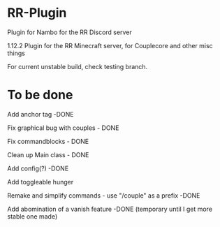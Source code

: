 # RR-Plugin
Plugin for Nambo for the RR Discord server

1.12.2 Plugin for the RR Minecraft server, for Couplecore and other misc things

For current unstable build, check testing branch.

# To be done

Add anchor tag -DONE

Fix graphical bug with couples - DONE

Fix commandblocks - DONE

Clean up Main class - DONE

Add config(?) -DONE

Add toggleable hunger

Remake and simplify commands - use "/couple"  as a prefix -DONE

Add abomination of a vanish feature -DONE (temporary until I get more stable one made)
